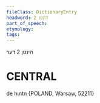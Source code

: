 ```yaml
---
fileClass: DictionaryEntry
headword: הינטן 2
part_of_speech: 
etymology: 
tags: 
---
```

הינטן 2
דער

CENTRAL
========

de hɩntn {POLAND, Warsaw, 52211}